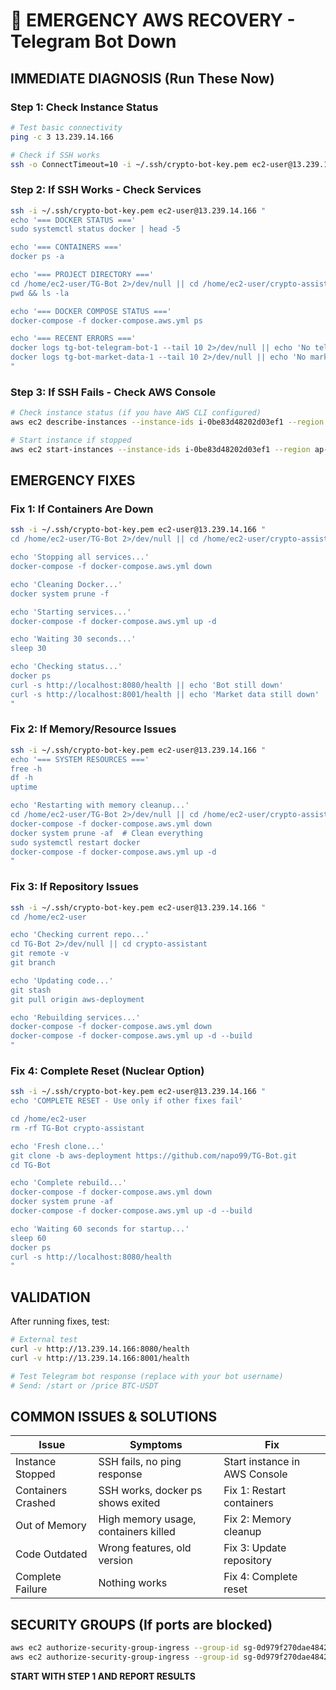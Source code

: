 # 🚨 EMERGENCY AWS RECOVERY - Telegram Bot Down

## IMMEDIATE DIAGNOSIS (Run These Now)

### Step 1: Check Instance Status
```bash
# Test basic connectivity
ping -c 3 13.239.14.166

# Check if SSH works
ssh -o ConnectTimeout=10 -i ~/.ssh/crypto-bot-key.pem ec2-user@13.239.14.166 "echo 'SSH OK'"
```

### Step 2: If SSH Works - Check Services
```bash
ssh -i ~/.ssh/crypto-bot-key.pem ec2-user@13.239.14.166 "
echo '=== DOCKER STATUS ==='
sudo systemctl status docker | head -5

echo '=== CONTAINERS ==='
docker ps -a

echo '=== PROJECT DIRECTORY ==='
cd /home/ec2-user/TG-Bot 2>/dev/null || cd /home/ec2-user/crypto-assistant
pwd && ls -la

echo '=== DOCKER COMPOSE STATUS ==='
docker-compose -f docker-compose.aws.yml ps

echo '=== RECENT ERRORS ==='
docker logs tg-bot-telegram-bot-1 --tail 10 2>/dev/null || echo 'No telegram-bot logs'
docker logs tg-bot-market-data-1 --tail 10 2>/dev/null || echo 'No market-data logs'
"
```

### Step 3: If SSH Fails - Check AWS Console
```bash
# Check instance status (if you have AWS CLI configured)
aws ec2 describe-instances --instance-ids i-0be83d48202d03ef1 --region ap-southeast-2 --query 'Reservations[0].Instances[0].State.Name'

# Start instance if stopped
aws ec2 start-instances --instance-ids i-0be83d48202d03ef1 --region ap-southeast-2
```

## EMERGENCY FIXES

### Fix 1: If Containers Are Down
```bash
ssh -i ~/.ssh/crypto-bot-key.pem ec2-user@13.239.14.166 "
cd /home/ec2-user/TG-Bot 2>/dev/null || cd /home/ec2-user/crypto-assistant

echo 'Stopping all services...'
docker-compose -f docker-compose.aws.yml down

echo 'Cleaning Docker...'
docker system prune -f

echo 'Starting services...'
docker-compose -f docker-compose.aws.yml up -d

echo 'Waiting 30 seconds...'
sleep 30

echo 'Checking status...'
docker ps
curl -s http://localhost:8080/health || echo 'Bot still down'
curl -s http://localhost:8001/health || echo 'Market data still down'
"
```

### Fix 2: If Memory/Resource Issues
```bash
ssh -i ~/.ssh/crypto-bot-key.pem ec2-user@13.239.14.166 "
echo '=== SYSTEM RESOURCES ==='
free -h
df -h
uptime

echo 'Restarting with memory cleanup...'
cd /home/ec2-user/TG-Bot 2>/dev/null || cd /home/ec2-user/crypto-assistant
docker-compose -f docker-compose.aws.yml down
docker system prune -af  # Clean everything
sudo systemctl restart docker
docker-compose -f docker-compose.aws.yml up -d
"
```

### Fix 3: If Repository Issues
```bash
ssh -i ~/.ssh/crypto-bot-key.pem ec2-user@13.239.14.166 "
cd /home/ec2-user

echo 'Checking current repo...'
cd TG-Bot 2>/dev/null || cd crypto-assistant
git remote -v
git branch

echo 'Updating code...'
git stash
git pull origin aws-deployment

echo 'Rebuilding services...'
docker-compose -f docker-compose.aws.yml down
docker-compose -f docker-compose.aws.yml up -d --build
"
```

### Fix 4: Complete Reset (Nuclear Option)
```bash
ssh -i ~/.ssh/crypto-bot-key.pem ec2-user@13.239.14.166 "
echo 'COMPLETE RESET - Use only if other fixes fail'

cd /home/ec2-user
rm -rf TG-Bot crypto-assistant

echo 'Fresh clone...'
git clone -b aws-deployment https://github.com/napo99/TG-Bot.git
cd TG-Bot

echo 'Complete rebuild...'
docker-compose -f docker-compose.aws.yml down
docker system prune -af
docker-compose -f docker-compose.aws.yml up -d --build

echo 'Waiting 60 seconds for startup...'
sleep 60
docker ps
curl -s http://localhost:8080/health
"
```

## VALIDATION

After running fixes, test:
```bash
# External test
curl -v http://13.239.14.166:8080/health
curl -v http://13.239.14.166:8001/health

# Test Telegram bot response (replace with your bot username)
# Send: /start or /price BTC-USDT
```

## COMMON ISSUES & SOLUTIONS

| Issue | Symptoms | Fix |
|-------|----------|-----|
| Instance Stopped | SSH fails, no ping response | Start instance in AWS Console |
| Containers Crashed | SSH works, docker ps shows exited | Fix 1: Restart containers |
| Out of Memory | High memory usage, containers killed | Fix 2: Memory cleanup |
| Code Outdated | Wrong features, old version | Fix 3: Update repository |
| Complete Failure | Nothing works | Fix 4: Complete reset |

## SECURITY GROUPS (If ports are blocked)
```bash
aws ec2 authorize-security-group-ingress --group-id sg-0d979f270dae48425 --protocol tcp --port 8080 --cidr 0.0.0.0/0 --region ap-southeast-2
aws ec2 authorize-security-group-ingress --group-id sg-0d979f270dae48425 --protocol tcp --port 8001 --cidr 0.0.0.0/0 --region ap-southeast-2
```

**START WITH STEP 1 AND REPORT RESULTS**